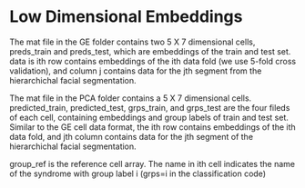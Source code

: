 # Low Dimensional Embeddings

The mat file in the GE folder contains two 5 X 7 dimensional cells, preds_train and preds_test, which are embeddings of the train and test set. data is ith row contains embeddings of the ith data fold (we use 5-fold cross validation), and column j contains data for the jth segment from the hierarchichal facial segmentation.

The mat file in the PCA folder contains a 5 X 7 dimensional cells. predicted_train, predicted_test, grps_train, and grps_test are the four fileds of each cell, containing embeddings and group labels of train and test set. Similar to the GE cell data format, the ith row contains embeddings of the ith data fold, and jth column contains data for the jth segment of the hierarchichal facial segmentation.

group_ref is the reference cell array. The name in ith cell indicates the name of the syndrome with group label i (grps=i in the classification code)